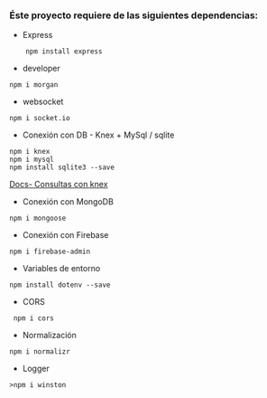 ### Éste proyecto requiere de las siguientes dependencias:

- Express

```
    npm install express
```

- developer

```
npm i morgan
```

- websocket

```
npm i socket.io
```

- Conexión con DB - Knex + MySql / sqlite

```
npm i knex
npm i mysql
npm install sqlite3 --save
```

[Docs- Consultas con knex](https://devhints.io/knex)

- Conexión con MongoDB

```
npm i mongoose
```

- Conexión con Firebase

```
npm i firebase-admin
```

- Variables de entorno

```
npm install dotenv --save
```

- CORS

```
 npm i cors
```

- Normalización

```
npm i normalizr
```

- Logger

```
>npm i winston
```
